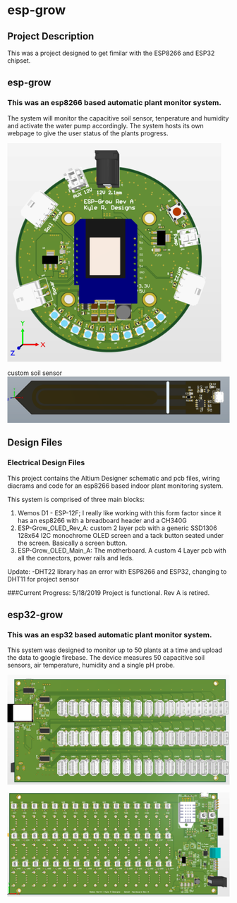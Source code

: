 # esp-grow
## Project Description
This was a project designed to get fimilar with the ESP8266 and ESP32 chipset.

## esp-grow
### This was an esp8266 based automatic plant monitor system.
The system will monitor the capacitive soil sensor, tenperature and humidity and activate the water pump accordingly.
The system hosts its own webpage to give the user status of the plants progress.

![esp-grow](https://github.com/Elipsit/esp-grow/blob/master/Rev%20A/pics/esp-grow.png)

custom soil sensor
![sens_stake](https://github.com/Elipsit/esp-grow/blob/master/Rev%20B/pics/sens_Stake.png)

## Design Files
### Electrical Design Files
This project contains the Altium Designer schematic and pcb files, wiring diacrams and code for an esp8266 based indoor plant monitoring system.

This system is comprised of three main blocks:
1) Wemos D1 - ESP-12F; I really like working with this form factor since it has an esp8266 with a breadboard header and a CH340G
2) ESP-Grow_OLED_Rev_A: custom 2 layer pcb with a generic SSD1306 128x64 I2C monochrome OLED screen and a tack button seated under the screen.      Basically a screen button.
3) ESP-Grow_OLED_Main_A: The motherboard. A custom 4 Layer pcb with all the connectors, power rails and leds.

Update:
-DHT22 library has an error with ESP8266 and ESP32, changing to DHT11 for project sensor

###Current Progress: 5/18/2019
Project is functional. Rev A is retired.

## esp32-grow
### This was an esp32 based automatic plant monitor system.
This system was designed to monitor up to 50 plants at a time and upload the data to google firebase.
The device measures 50 capacitive soil sensors, air temperature, humidity and a single pH probe.


![esp32-grow](https://github.com/Elipsit/esp-grow/blob/master/Rev%20B/pics/esp32-grow_front.png)

![esp32-grow](https://github.com/Elipsit/esp-grow/blob/master/Rev%20B/pics/esp32-grow_back.png)
